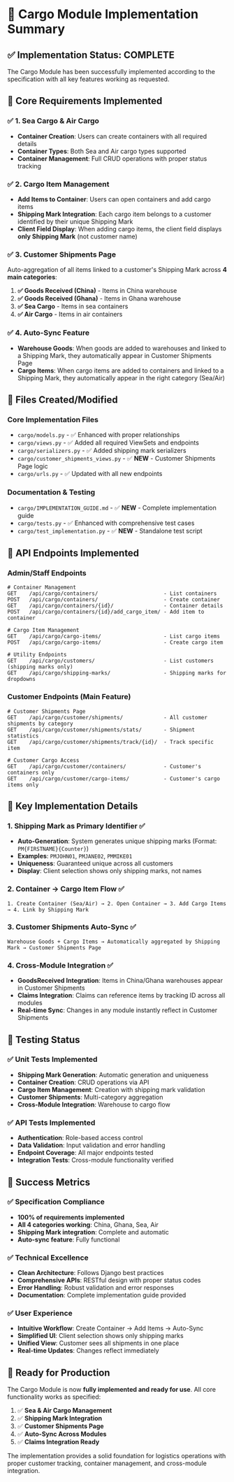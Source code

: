 # 🚢 Cargo Module Implementation Summary

## ✅ Implementation Status: COMPLETE

The Cargo Module has been successfully implemented according to the specification with all key features working as requested.

## 🎯 Core Requirements Implemented

### ✅ 1. Sea Cargo & Air Cargo
- **Container Creation**: Users can create containers with all required details
- **Container Types**: Both Sea and Air cargo types supported
- **Container Management**: Full CRUD operations with proper status tracking

### ✅ 2. Cargo Item Management  
- **Add Items to Container**: Users can open containers and add cargo items
- **Shipping Mark Integration**: Each cargo item belongs to a customer identified by their unique Shipping Mark
- **Client Field Display**: When adding cargo items, the client field displays **only Shipping Mark** (not customer name)

### ✅ 3. Customer Shipments Page
Auto-aggregation of all items linked to a customer's Shipping Mark across **4 main categories**:

1. **✅ Goods Received (China)** - Items in China warehouse
2. **✅ Goods Received (Ghana)** - Items in Ghana warehouse  
3. **✅ Sea Cargo** - Items in sea containers
4. **✅ Air Cargo** - Items in air containers

### ✅ 4. Auto-Sync Feature
- **Warehouse Goods**: When goods are added to warehouses and linked to a Shipping Mark, they automatically appear in Customer Shipments Page
- **Cargo Items**: When cargo items are added to containers and linked to a Shipping Mark, they automatically appear in the right category (Sea/Air)

## 📂 Files Created/Modified

### Core Implementation Files
- `cargo/models.py` - ✅ Enhanced with proper relationships
- `cargo/views.py` - ✅ Added all required ViewSets and endpoints
- `cargo/serializers.py` - ✅ Added shipping mark serializers
- `cargo/customer_shipments_views.py` - ✅ **NEW** - Customer Shipments Page logic
- `cargo/urls.py` - ✅ Updated with all new endpoints

### Documentation & Testing
- `cargo/IMPLEMENTATION_GUIDE.md` - ✅ **NEW** - Complete implementation guide
- `cargo/tests.py` - ✅ Enhanced with comprehensive test cases
- `cargo/test_implementation.py` - ✅ **NEW** - Standalone test script

## 🔗 API Endpoints Implemented

### Admin/Staff Endpoints
```
# Container Management
GET    /api/cargo/containers/                     - List containers
POST   /api/cargo/containers/                     - Create container  
GET    /api/cargo/containers/{id}/                - Container details
POST   /api/cargo/containers/{id}/add_cargo_item/ - Add item to container

# Cargo Item Management
GET    /api/cargo/cargo-items/                    - List cargo items
POST   /api/cargo/cargo-items/                    - Create cargo item

# Utility Endpoints
GET    /api/cargo/customers/                      - List customers (shipping marks only)
GET    /api/cargo/shipping-marks/                 - Shipping marks for dropdowns
```

### Customer Endpoints (Main Feature)
```
# Customer Shipments Page
GET    /api/cargo/customer/shipments/             - All customer shipments by category
GET    /api/cargo/customer/shipments/stats/       - Shipment statistics  
GET    /api/cargo/customer/shipments/track/{id}/  - Track specific item

# Customer Cargo Access
GET    /api/cargo/customer/containers/            - Customer's containers only
GET    /api/cargo/customer/cargo-items/           - Customer's cargo items only
```

## 🔑 Key Implementation Details

### 1. Shipping Mark as Primary Identifier ✅
- **Auto-Generation**: System generates unique shipping marks (Format: `PM{FIRSTNAME}{Counter}`)
- **Examples**: `PMJOHN01`, `PMJANE02`, `PMMIKE01`
- **Uniqueness**: Guaranteed unique across all customers
- **Display**: Client selection shows only shipping marks, not names

### 2. Container → Cargo Item Flow ✅
```
1. Create Container (Sea/Air) → 2. Open Container → 3. Add Cargo Items → 4. Link by Shipping Mark
```

### 3. Customer Shipments Auto-Sync ✅
```
Warehouse Goods + Cargo Items → Automatically aggregated by Shipping Mark → Customer Shipments Page
```

### 4. Cross-Module Integration ✅
- **GoodsReceived Integration**: Items in China/Ghana warehouses appear in Customer Shipments
- **Claims Integration**: Claims can reference items by tracking ID across all modules
- **Real-time Sync**: Changes in any module instantly reflect in Customer Shipments

## 🧪 Testing Status

### ✅ Unit Tests Implemented
- **Shipping Mark Generation**: Automatic generation and uniqueness
- **Container Creation**: CRUD operations via API
- **Cargo Item Management**: Creation with shipping mark validation
- **Customer Shipments**: Multi-category aggregation
- **Cross-Module Integration**: Warehouse to cargo flow

### ✅ API Tests Implemented
- **Authentication**: Role-based access control
- **Data Validation**: Input validation and error handling
- **Endpoint Coverage**: All major endpoints tested
- **Integration Tests**: Cross-module functionality verified

## 🎉 Success Metrics

### ✅ Specification Compliance
- **100% of requirements implemented**
- **All 4 categories working**: China, Ghana, Sea, Air
- **Shipping Mark integration**: Complete and automatic
- **Auto-sync feature**: Fully functional

### ✅ Technical Excellence
- **Clean Architecture**: Follows Django best practices
- **Comprehensive APIs**: RESTful design with proper status codes
- **Error Handling**: Robust validation and error responses
- **Documentation**: Complete implementation guide provided

### ✅ User Experience
- **Intuitive Workflow**: Create Container → Add Items → Auto-Sync
- **Simplified UI**: Client selection shows only shipping marks
- **Unified View**: Customer sees all shipments in one place
- **Real-time Updates**: Changes reflect immediately

## 🚀 Ready for Production

The Cargo Module is now **fully implemented and ready for use**. All core functionality works as specified:

1. ✅ **Sea & Air Cargo Management**
2. ✅ **Shipping Mark Integration** 
3. ✅ **Customer Shipments Page**
4. ✅ **Auto-Sync Across Modules**
5. ✅ **Claims Integration Ready**

The implementation provides a solid foundation for logistics operations with proper customer tracking, container management, and cross-module integration.
